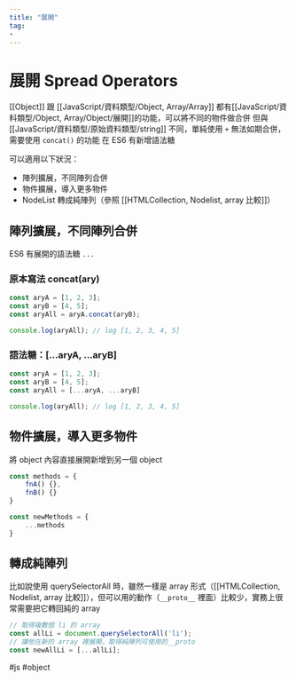 ```yaml
---
title: "展開"
tag: 
- 
---
```

# 展開 Spread Operators

[[Object]] 跟 [[JavaScript/資料類型/Object, Array/Array]] 都有[[JavaScript/資料類型/Object, Array/Object/展開]]的功能，可以將不同的物件做合併
但與 [[JavaScript/資料類型/原始資料類型/string]] 不同，單純使用 `+`  無法如期合併，需要使用 `concat()` 的功能
在 ES6 有新增語法糖

可以適用以下狀況：
- 陣列擴展，不同陣列合併
- 物件擴展，導入更多物件
- NodeList 轉成純陣列（參照 [[HTMLCollection, Nodelist, array 比較]]）

## 陣列擴展，不同陣列合併
ES6 有展開的語法糖 `...`
### 原本寫法 concat(ary)
```js
const aryA = [1, 2, 3];
const aryB = [4, 5];
const aryAll = aryA.concat(aryB);

console.log(aryAll); // log [1, 2, 3, 4, 5]
```
### 語法糖：[...aryA, ...aryB]
```js
const aryA = [1, 2, 3];
const aryB = [4, 5];
const aryAll = [...aryA, ...aryB]

console.log(aryAll); // log [1, 2, 3, 4, 5]
```
## 物件擴展，導入更多物件
將 object 內容直接展開新增到另一個 object
```js
const methods = {
	fnA() {},
	fnB() {}
}

const newMethods = {
	...methods
}
```

## 轉成純陣列
比如說使用 querySelectorAll 時，雖然一樣是 array 形式（[[HTMLCollection, Nodelist, array 比較]]），但可以用的動作（`__proto__` 裡面）比較少，實務上很常需要把它轉回純的 array
```js
// 取得複數個 li 的 array
const allLi = document.querySelectorAll('li'); 
// 讓他在新的 array 裡展開，取得純陣列可使用的__proto
const newAllLi = [...allLi];		
```

#js #object
